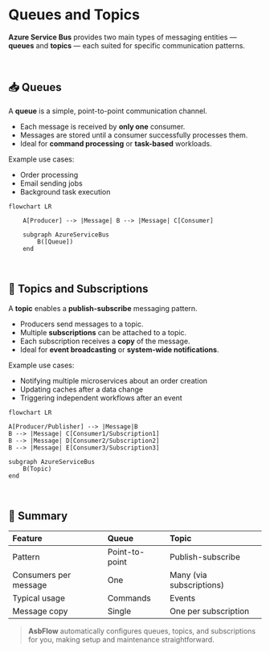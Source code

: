 # Queues and Topics

**Azure Service Bus** provides two main types of messaging entities — **queues** and **topics** — each suited for specific communication patterns.

<br>

## 📥 Queues

A **queue** is a simple, point-to-point communication channel.

- Each message is received by **only one** consumer.
- Messages are stored until a consumer successfully processes them.
- Ideal for **command processing** or **task-based** workloads.

Example use cases:
- Order processing
- Email sending jobs
- Background task execution

```mermaid
flowchart LR

    A[Producer] --> |Message| B --> |Message| C[Consumer]

    subgraph AzureServiceBus
        B([Queue])
    end
```

<br>

## 📢 Topics and Subscriptions

A **topic** enables a **publish-subscribe** messaging pattern.

- Producers send messages to a topic.
- Multiple **subscriptions** can be attached to a topic.
- Each subscription receives a **copy** of the message.
- Ideal for **event broadcasting** or **system-wide notifications**.

Example use cases:
- Notifying multiple microservices about an order creation
- Updating caches after a data change
- Triggering independent workflows after an event

```mermaid
flowchart LR

A[Producer/Publisher] --> |Message|B 
B --> |Message| C[Consumer1/Subscription1]
B --> |Message| D[Consumer2/Subscription2]
B --> |Message| E[Consumer3/Subscription3]

subgraph AzureServiceBus
    B(Topic)   
end
```

<br>

## 🧩 Summary

| Feature | **Queue** | **Topic** |
| :------- | :--------- | :--------- |
| Pattern | Point-to-point | Publish-subscribe |
| Consumers per message | One | Many (via subscriptions) |
| Typical usage | Commands | Events |
| Message copy | Single | One per subscription |

> **AsbFlow** automatically configures queues, topics, and subscriptions for you, making setup and maintenance straightforward.

